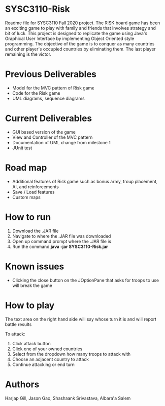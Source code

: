 # SYSC3110-Risk
Readme file for SYSC3110 Fall 2020 project. 
The RISK board game has been an exciting game to play with family and friends that involves strategy and bit of luck. This project is designed to replicate
the game using Java's Graphical User Interface by implementing Object Oriented style programming. 
The objective of the game is to conquer as many countries and other player's occupied countries by eliminating them. The last player remaining is the victor. 

# Previous Deliverables
- Model for the MVC pattern of Risk game
- Code for the Risk game 
- UML diagrams, sequence diagrams

# Current Deliverables
- GUI based version of the game
- View and Controller of the MVC pattern
- Documentation of UML change from milestone 1
- JUnit test

# Road map
- Additional features of Risk game such as bonus army, troup placement, AI, and reinforcements
- Save / Load features
- Custom maps

# How to run
1. Download the .JAR file
2. Navigate to where the .JAR file was downloaded
3. Open up command prompt where the .JAR file is
4. Run the command **java -jar SYSC3110-Risk.jar**

# Known issues
- Clicking the close button on the JOptionPane that asks for troops to use will break the game

# How to play
The text area on the right hand side will say whose turn it is and will report battle results

To attack:
1. Click attack button
2. Click one of your owned countries
3. Select from the dropdown how many troops to attack with
4. Choose an adjacent country to attack
5. Continue attacking or end turn

# Authors
Harjap Gill, Jason Gao, Shashaank Srivastava, Albara'a Salem


